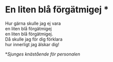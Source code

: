 # En liten blå förgätmigej \*

Hur gärna skulle jag ej vara  
en liten blå förgätmigej  
en liten blå förgätmigej.  
Då skulle jag för dig förklara  
hur innerligt jag älskar dig!

\*_Sjunges knästående för personalen_
